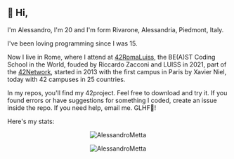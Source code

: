 <!--- ![Enigma image](170712045212-03-german-enigma-machine-auction-exlarge-169-krUG-U11003607069681gFD-1024x576@LaStampa.it.jpg) -->

## 👋 Hi,

I'm Alessandro, I'm 20 and I'm form Rivarone, Alessandria, Piedmont, Italy.

I've been loving programming since I was 15.

Now I live in Rome, where I attend at [42RomaLuiss](https://42roma.it/), the BE(A)ST Coding School in the World, fouded by Riccardo Zacconi and LUISS in 2021, part of the [42Network](https://42.fr/en/network-42/), started in 2013 with the first campus in Paris by Xavier Niel, today with 42 campuses in 25 countries.

In my repos, you'll find my 42project. Feel free to download and try it. If you found errors or have suggestions for something I coded, create an issue inside the repo. If you need help, email me. GLHF👾!

<!-- I'm also working on [my Italian 42Docs site](https://ametta42.github.io/42Docs_IT/) -->

Here's my stats:
<!--
<p align=center width=auto>
	<img src="https://badge42.herokuapp.com/api/stats/ametta"/>
</p>
-->
<p align=center width=auto>
	<img width=auto src="https://github-readme-stats.vercel.app/api?username=AlessandroMetta&show_icons=true&count_private=true" alt="AlessandroMetta" />
</p>
<p align=center width=auto>
	<img width=auto src="https://github-readme-stats-olive-nine.vercel.app/api/top-langs/?username=AlessandroMetta&layout=compact" alt="AlessandroMetta" />
</p>
